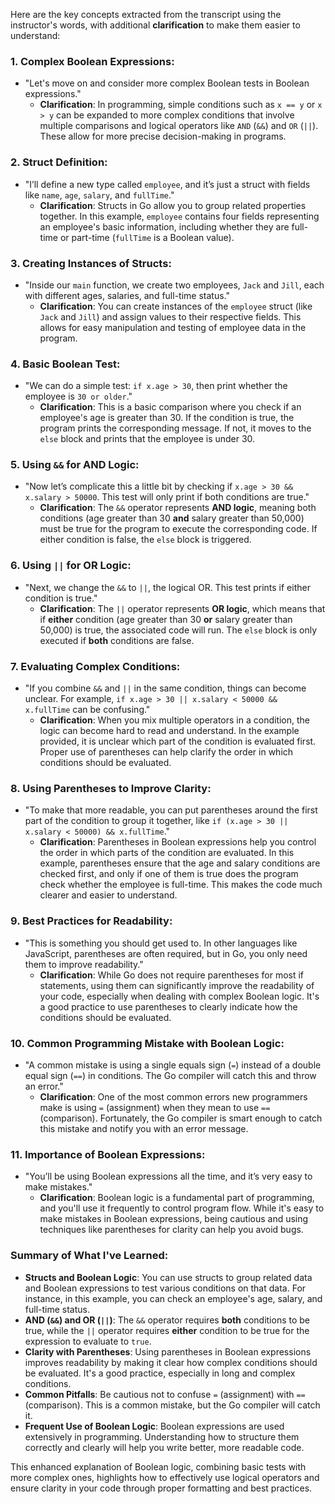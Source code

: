 Here are the key concepts extracted from the transcript using the instructor's words, with additional **clarification** to make them easier to understand:

### 1. **Complex Boolean Expressions**:
   - "Let's move on and consider more complex Boolean tests in Boolean expressions."
     - **Clarification**: In programming, simple conditions such as `x == y` or `x > y` can be expanded to more complex conditions that involve multiple comparisons and logical operators like `AND` (`&&`) and `OR` (`||`). These allow for more precise decision-making in programs.

### 2. **Struct Definition**:
   - "I’ll define a new type called `employee`, and it’s just a struct with fields like `name`, `age`, `salary`, and `fullTime`."
     - **Clarification**: Structs in Go allow you to group related properties together. In this example, `employee` contains four fields representing an employee's basic information, including whether they are full-time or part-time (`fullTime` is a Boolean value).

### 3. **Creating Instances of Structs**:
   - "Inside our `main` function, we create two employees, `Jack` and `Jill`, each with different ages, salaries, and full-time status."
     - **Clarification**: You can create instances of the `employee` struct (like `Jack` and `Jill`) and assign values to their respective fields. This allows for easy manipulation and testing of employee data in the program.

### 4. **Basic Boolean Test**:
   - "We can do a simple test: `if x.age > 30`, then print whether the employee is `30 or older`."
     - **Clarification**: This is a basic comparison where you check if an employee's age is greater than 30. If the condition is true, the program prints the corresponding message. If not, it moves to the `else` block and prints that the employee is under 30.

### 5. **Using `&&` for AND Logic**:
   - "Now let’s complicate this a little bit by checking if `x.age > 30 && x.salary > 50000`. This test will only print if both conditions are true."
     - **Clarification**: The `&&` operator represents **AND logic**, meaning both conditions (age greater than 30 **and** salary greater than 50,000) must be true for the program to execute the corresponding code. If either condition is false, the `else` block is triggered.

### 6. **Using `||` for OR Logic**:
   - "Next, we change the `&&` to `||`, the logical OR. This test prints if either condition is true."
     - **Clarification**: The `||` operator represents **OR logic**, which means that if **either** condition (age greater than 30 **or** salary greater than 50,000) is true, the associated code will run. The `else` block is only executed if **both** conditions are false.

### 7. **Evaluating Complex Conditions**:
   - "If you combine `&&` and `||` in the same condition, things can become unclear. For example, `if x.age > 30 || x.salary < 50000 && x.fullTime` can be confusing."
     - **Clarification**: When you mix multiple operators in a condition, the logic can become hard to read and understand. In the example provided, it is unclear which part of the condition is evaluated first. Proper use of parentheses can help clarify the order in which conditions should be evaluated.

### 8. **Using Parentheses to Improve Clarity**:
   - "To make that more readable, you can put parentheses around the first part of the condition to group it together, like `if (x.age > 30 || x.salary < 50000) && x.fullTime`."
     - **Clarification**: Parentheses in Boolean expressions help you control the order in which parts of the condition are evaluated. In this example, parentheses ensure that the age and salary conditions are checked first, and only if one of them is true does the program check whether the employee is full-time. This makes the code much clearer and easier to understand.

### 9. **Best Practices for Readability**:
   - "This is something you should get used to. In other languages like JavaScript, parentheses are often required, but in Go, you only need them to improve readability."
     - **Clarification**: While Go does not require parentheses for most if statements, using them can significantly improve the readability of your code, especially when dealing with complex Boolean logic. It's a good practice to use parentheses to clearly indicate how the conditions should be evaluated.

### 10. **Common Programming Mistake with Boolean Logic**:
   - "A common mistake is using a single equals sign (`=`) instead of a double equal sign (`==`) in conditions. The Go compiler will catch this and throw an error."
     - **Clarification**: One of the most common errors new programmers make is using `=` (assignment) when they mean to use `==` (comparison). Fortunately, the Go compiler is smart enough to catch this mistake and notify you with an error message.

### 11. **Importance of Boolean Expressions**:
   - "You’ll be using Boolean expressions all the time, and it’s very easy to make mistakes."
     - **Clarification**: Boolean logic is a fundamental part of programming, and you'll use it frequently to control program flow. While it's easy to make mistakes in Boolean expressions, being cautious and using techniques like parentheses for clarity can help you avoid bugs.

### Summary of What I've Learned:
- **Structs and Boolean Logic**: You can use structs to group related data and Boolean expressions to test various conditions on that data. For instance, in this example, you can check an employee's age, salary, and full-time status.
- **AND (`&&`) and OR (`||`)**: The `&&` operator requires **both** conditions to be true, while the `||` operator requires **either** condition to be true for the expression to evaluate to `true`.
- **Clarity with Parentheses**: Using parentheses in Boolean expressions improves readability by making it clear how complex conditions should be evaluated. It's a good practice, especially in long and complex conditions.
- **Common Pitfalls**: Be cautious not to confuse `=` (assignment) with `==` (comparison). This is a common mistake, but the Go compiler will catch it.
- **Frequent Use of Boolean Logic**: Boolean expressions are used extensively in programming. Understanding how to structure them correctly and clearly will help you write better, more readable code.

This enhanced explanation of Boolean logic, combining basic tests with more complex ones, highlights how to effectively use logical operators and ensure clarity in your code through proper formatting and best practices.